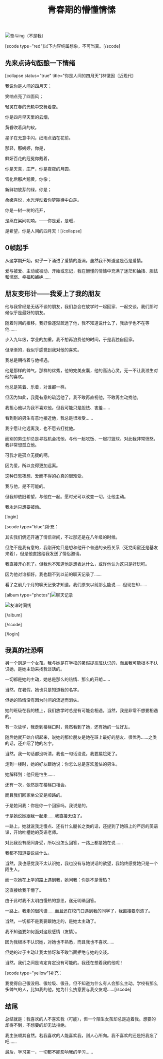 ﻿---
published: 2023-10-21T10:25:00.000Z
title: 青春期的懵懂情愫
slug: qingchunqidemengdongqingsu
description: scodetypered以下内容纯属想象，不可当真。scod
tags: [记录]
featured: false
draft: false
excerpt: scodetypered以下内容纯属想象，不可当真。scode先来点诗句酝酿一下情绪collapsestatustruetitle你是人间的四月天林徽因近现代我说你是人间的四月天笑响点亮了四面风轻灵在
---

![奋斗ing（不是我）](https://blog.cll.tw/usr/uploads/2024/09/2424597854.jpg)



[scode type="red"]以下内容纯属想象，不可当真。[/scode]



## 先来点诗句酝酿一下情绪

[collapse status="true" title="你是人间的四月天"]林徽因〔近现代〕



我说你是人间的四月天；

笑响点亮了四面风；

轻灵在春的光艳中交舞着变。



你是四月早天里的云烟，

黄昏吹着风的软，

星子在无意中闪，细雨点洒在花前。



那轻，那娉婷，你是，

鲜妍百花的冠冕你戴着，

你是天真，庄严，你是夜夜的月圆。



雪化后那片鹅黄，你像；

新鲜初放芽的绿，你是；

柔嫩喜悦，水光浮动着你梦期待中白莲。



你是一树一树的花开，

是燕在梁间呢喃，——你是爱，是暖，

是希望，你是人间的四月天！[/collapse]



## 0帧起手

从这学期开始，似乎一下涌进了爱情的漩涡，虽然我不知道这是否是爱情。



爱与被爱、主动或被动、开始或忘记，我在懵懂的情愫中充满了迷茫和抽搐、胆怯和懦弱、幸福和嫉妒……



## 朋友变形计——我爱上了我的朋友



他与我曾经是无话不谈的朋友，我们总会在放学时一起回家、一起交谈，我们那时候似乎是最好的朋友。



随着时间的推移，我好像逐渐疏远了他，我不知道说什么了，我放学也不在等他……



步入九年级，学业的加重，我不想再浪费他的时间，于是我独自回家。



但渐渐的，我似乎感觉到我对他的喜欢。



我总是期待着与他相遇。



他是那样的帅气，那样的优秀，他的完美皮囊，他的高洁心灵，无一不让我滋生对他的喜欢。



他总是笑着、乐着，对谁都一样。



但因为如此，我竟有意的疏远他了，我不敢再直视他，不敢再主动找他。



我担心他以为我不喜欢他，但我可能只是胆怯、害羞……



看到别的男生有意地接近他，我总是很难受……



我宁愿让他远离我，也不愿去打扰他。



而别的男生却总是寻找机会找他，与他一起吃饭、一起打篮球。对此我非常愤怒，我非常想孤立他。



可我才是孤立无援的啊。



因为爱，所以变得更加远离。



这种日思夜想、爱而不得的心真的很难受。



我与他，是不可能的。



但我却依旧希望，与他在一起。愿时光可以改变一切，让他主动。



我永远只想要被动。



[login]

[scode type="blue"]补充：

其实我们俩还开通了情侣空间，不过那还是在八年级的时候。



但绝不是我有意的，我刚开始只是想和他开个普通的亲密关系（死党闺蜜还是基友来着），但是他直接给我发送了情侣邀请。



我直接开心死了。但我也不知道他是想表达什么，或许他认为这只是好玩吧。



因为他对谁都好。我也翻不到以前的聊天记录了……



看了之前几个月的聊天记录才知道，我们原来以前那么能说……但现在却……



[album type="photos"]![聊天记录](https://blog.cll.tw/usr/uploads/2024/09/4025417639.jpg)

![友谊时间线](https://blog.cll.tw/usr/uploads/2024/09/4077516889.jpg)



[/album]

[/scode]

[/login]



## 我真的社恐啊

另一个则是一个女孩。我与她是在学校的暑假提高班认识的，而且我可能根本不认识她，是她主动来找我谈话的。



一切都是她的主动，她总是那么的热情、那么的开朗……



当然，在暑假，她也只是知道我的名字。



但她的热情没有因为时间的流逝而消失。



她的班级在我的楼上，我们放学时总是有可能会相遇，当然，我是非常不想要相遇的。



有一次放学，我走到楼梯口时，竟然看到了她，还有她的一位好友。



随后她就开始介绍起来，说她的那位朋友是她在班上最好的朋友、很优秀……之类的话，还介绍了她的名字。



当然，我一句话都没听清，我也一句话没说，我要尴尬死了。



走到一楼时，她的好友跟她说：你怎么总是喜欢羞怯的男生。



她解释到：他只是怕生……



还有一次，依然是在楼梯口相会。



而且我们回家坐公交是顺路的。



于是她问我：你是你一个回家吗。我说是的。



于是她说她跟我一起走……我直接无语了。



一路上，她就说我走慢点、还有什么腿长之类的话，还提到了她班上的严厉的英语课，开始吐槽她的英语老师。



对此我没有感同身受，所以没怎么回答，一路上都是她在说……



我都不知道要说些什么。



当然，我也感觉我不太认识她，我也没有与她说话的欲望，我始终感觉她只是一个陌生人。



而一次她在上学的路上遇到我，她问我：你是不是慢热？



这直接给我干懵了。



由于此时我不太明白慢热的意思，遂无明确回答。



一路上，我走的很拘谨……而且还在校门口遇到我的同学了，我直接要崩溃了。



当然，一切都不是我要跟她走的，是她太主动了。



我不知道要如何面对这段感情（友情）。



因为我根本不认识她，对她也不熟悉，而且我也不喜欢……



但她的过于主动让我太惊讶和不敢当面拒绝与她的交谈。



当然，我们之间是肯定肯定没有可能的。我还在想着我的他呢！



[scode type="yellow"]补充：

我觉得自己很没用、很垃圾、很丑。但不知道为什么有人会那么主动。学校有那么多帅气的人，比如我的他，她为什么执意要与我交友呢……[/scode]



## 结尾

总结就是：我喜欢的人不喜欢我（可能），但一个陌生女孩却总是追着我。想要的却得不到，不想要的却无法拒绝。



我主张顺其自然。若我喜欢的人能喜欢我，则人心所向。我不喜欢的还是把我忘了吧……



最后，学习第一，一切都不能影响我的学习……

